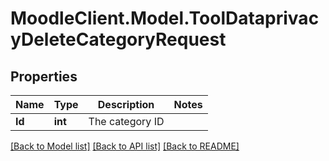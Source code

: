 # MoodleClient.Model.ToolDataprivacyDeleteCategoryRequest

## Properties

Name | Type | Description | Notes
------------ | ------------- | ------------- | -------------
**Id** | **int** | The category ID | 

[[Back to Model list]](../README.md#documentation-for-models) [[Back to API list]](../README.md#documentation-for-api-endpoints) [[Back to README]](../README.md)

